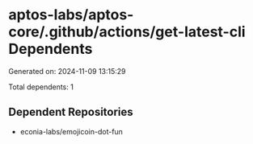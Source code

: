 # aptos-labs/aptos-core/.github/actions/get-latest-cli Dependents

Generated on: 2024-11-09 13:15:29

Total dependents: 1

## Dependent Repositories

- econia-labs/emojicoin-dot-fun
